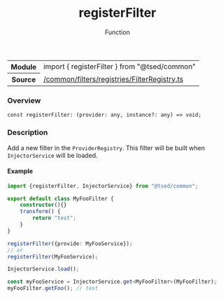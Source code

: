 
<header class="symbol-info-header"><h1 id="registerfilter">registerFilter</h1><label class="symbol-info-type-label function">Function</label></header>
<!-- summary -->
<section class="symbol-info"><table class="is-full-width"><tbody><tr><th>Module</th><td><div class="lang-typescript"><span class="token keyword">import</span> { registerFilter }&nbsp;<span class="token keyword">from</span>&nbsp;<span class="token string">"@tsed/common"</span></div></td></tr><tr><th>Source</th><td><a href="https://github.com/Romakita/ts-express-decorators/blob/v4.14.2/src//common/filters/registries/FilterRegistry.ts#L0-L0">/common/filters/registries/FilterRegistry.ts</a></td></tr></tbody></table></section>
<!-- overview -->


### Overview


<pre><code class="typescript-lang "><span class="token keyword">const</span> registerFilter<span class="token punctuation">:</span> <span class="token punctuation">(</span>provider<span class="token punctuation">:</span> <span class="token keyword">any</span><span class="token punctuation">,</span> instance?<span class="token punctuation">:</span> <span class="token keyword">any</span><span class="token punctuation">)</span> => <span class="token keyword">void</span><span class="token punctuation">;</span></code></pre>


<!-- Parameters -->

<!-- Description -->


### Description

Add a new filter in the `ProviderRegistry`. This filter will be built when `InjectorService` will be loaded.

#### Example

```typescript
import {registerFilter, InjectorService} from "@tsed/common";

export default class MyFooFilter {
    constructor(){}
    transform() {
        return "test";
    }
}

registerFilter({provide: MyFooService});
// or
registerFilter(MyFooService);

InjectorService.load();

const myFooService = InjectorService.get<MyFooFilter>(MyFooFilter);
myFooFilter.getFoo(); // test
```

<!-- Members -->


